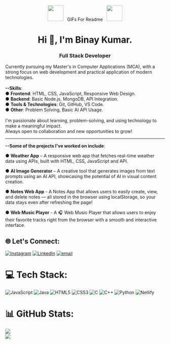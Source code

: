 <div align="center"><img src="https://user-images.githubusercontent.com/74038190/213844263-a8897a51-32f4-4b3b-b5c2-e1528b89f6f3.png" width="50px" /> &nbsp; GIFs For Readme &nbsp; <img src="https://user-images.githubusercontent.com/74038190/213844263-a8897a51-32f4-4b3b-b5c2-e1528b89f6f3.png" width="50px" /></div>

<h1 align="center"><b>Hi 👋, I'm Binay Kumar.</b></h1>
<h3 align="center">Full Stack Developer</h3>

Currently pursuing my Master's in Computer Applications (MCA), with a strong focus on web development and practical application of modern technologies. 
<br><br>
<b>--Skills</b>:<br>
● <b>Frontend</b>: HTML, CSS, JavaScript, Responsive Web Design.<br>
● <b>Backend</b>: Basic Node.js, MongoDB, API Integration.<br>
● <b>Tools & Technologies</b>: Git, GitHub, VS Code.<br>
● <b>Other</b>: Problem Solving, Basic AI API Usage.
<br><br>
I'm passionate about learning, problem-solving, and using technology to make a meaningful impact. <br>
Always open to collaboration and new opportunities to grow!
<br>
<hr>

<b>--Some of the projects I've worked on include</b>:

● <b>Weather App</b> – A responsive web app that fetches real-time weather data using APIs, built with HTML, CSS,  JavaScript and API.<br>

● <b>AI Image Generator</b> – A creative tool that generates images from text prompts using an AI API, showcasing the potential of AI in visual content creation.<br>

● <b>Notes Web App</b> - A Notes App that allows users to easily create, view, and delete notes — all stored in the browser using localStorage, so your data stays even after refreshing the page!<br>

● <b>Web Music Player</b> - A 🎧 Web Music Player that allows users to enjoy their favorite tracks right from the browser with a smooth and interactive interface.<br>

## 🌐 Let's Connect:
[![Instagram](https://img.shields.io/badge/Instagram-%23E4405F.svg?logo=Instagram&logoColor=white)](https://instagram.com/Binay_sharma25) [![LinkedIn](https://img.shields.io/badge/LinkedIn-%230077B5.svg?logo=linkedin&logoColor=white)](https://linkedin.com/in/binaykumar25) [![email](https://img.shields.io/badge/Email-D14836?logo=gmail&logoColor=white)](mailto:binayku9424sharma@gmail.com) 

# 💻 Tech Stack:
  ![JavaScript](https://img.shields.io/badge/javascript-%23323330.svg?style=for-the-badge&logo=javascript&logoColor=%23F7DF1E) ![Java](https://img.shields.io/badge/java-%23ED8B00.svg?style=for-the-badge&logo=openjdk&logoColor=white) ![HTML5](https://img.shields.io/badge/html5-%23E34F26.svg?style=for-the-badge&logo=html5&logoColor=white) ![CSS3](https://img.shields.io/badge/css3-%231572B6.svg?style=for-the-badge&logo=css3&logoColor=white) ![C](https://img.shields.io/badge/c-%2300599C.svg?style=for-the-badge&logo=c&logoColor=white) ![C++](https://img.shields.io/badge/c++-%2300599C.svg?style=for-the-badge&logo=c%2B%2B&logoColor=white) ![Python](https://img.shields.io/badge/python-3670A0?style=for-the-badge&logo=python&logoColor=ffdd54) ![Netlify](https://img.shields.io/badge/netlify-%23000000.svg?style=for-the-badge&logo=netlify&logoColor=#00C7B7)


# 📊 GitHub Stats:
![](https://nirzak-streak-stats.vercel.app/?user=BinaySharma25&theme=dark&hide_border=false)<br/>
![](https://github-readme-stats.vercel.app/api/top-langs/?username=BinaySharma25&theme=dark&hide_border=false&include_all_commits=true&count_private=true&layout=compact)
